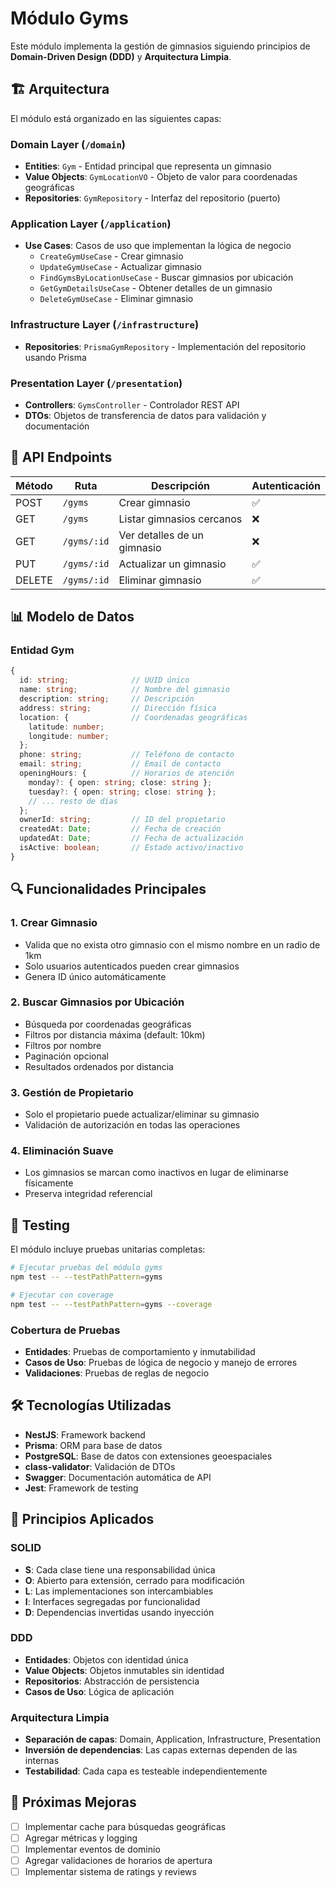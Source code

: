 # Módulo Gyms

Este módulo implementa la gestión de gimnasios siguiendo principios de **Domain-Driven Design (DDD)** y **Arquitectura Limpia**.

## 🏗️ Arquitectura

El módulo está organizado en las siguientes capas:

### Domain Layer (`/domain`)
- **Entities**: `Gym` - Entidad principal que representa un gimnasio
- **Value Objects**: `GymLocationVO` - Objeto de valor para coordenadas geográficas
- **Repositories**: `GymRepository` - Interfaz del repositorio (puerto)

### Application Layer (`/application`)
- **Use Cases**: Casos de uso que implementan la lógica de negocio
  - `CreateGymUseCase` - Crear gimnasio
  - `UpdateGymUseCase` - Actualizar gimnasio
  - `FindGymsByLocationUseCase` - Buscar gimnasios por ubicación
  - `GetGymDetailsUseCase` - Obtener detalles de un gimnasio
  - `DeleteGymUseCase` - Eliminar gimnasio

### Infrastructure Layer (`/infrastructure`)
- **Repositories**: `PrismaGymRepository` - Implementación del repositorio usando Prisma

### Presentation Layer (`/presentation`)
- **Controllers**: `GymsController` - Controlador REST API
- **DTOs**: Objetos de transferencia de datos para validación y documentación

## 🚀 API Endpoints

| Método | Ruta | Descripción | Autenticación |
|--------|------|-------------|---------------|
| POST | `/gyms` | Crear gimnasio | ✅ |
| GET | `/gyms` | Listar gimnasios cercanos | ❌ |
| GET | `/gyms/:id` | Ver detalles de un gimnasio | ❌ |
| PUT | `/gyms/:id` | Actualizar un gimnasio | ✅ |
| DELETE | `/gyms/:id` | Eliminar gimnasio | ✅ |

## 📊 Modelo de Datos

### Entidad Gym
```typescript
{
  id: string;              // UUID único
  name: string;            // Nombre del gimnasio
  description: string;     // Descripción
  address: string;         // Dirección física
  location: {              // Coordenadas geográficas
    latitude: number;
    longitude: number;
  };
  phone: string;           // Teléfono de contacto
  email: string;           // Email de contacto
  openingHours: {          // Horarios de atención
    monday?: { open: string; close: string };
    tuesday?: { open: string; close: string };
    // ... resto de días
  };
  ownerId: string;         // ID del propietario
  createdAt: Date;         // Fecha de creación
  updatedAt: Date;         // Fecha de actualización
  isActive: boolean;       // Estado activo/inactivo
}
```

## 🔍 Funcionalidades Principales

### 1. Crear Gimnasio
- Valida que no exista otro gimnasio con el mismo nombre en un radio de 1km
- Solo usuarios autenticados pueden crear gimnasios
- Genera ID único automáticamente

### 2. Buscar Gimnasios por Ubicación
- Búsqueda por coordenadas geográficas
- Filtros por distancia máxima (default: 10km)
- Filtros por nombre
- Paginación opcional
- Resultados ordenados por distancia

### 3. Gestión de Propietario
- Solo el propietario puede actualizar/eliminar su gimnasio
- Validación de autorización en todas las operaciones

### 4. Eliminación Suave
- Los gimnasios se marcan como inactivos en lugar de eliminarse físicamente
- Preserva integridad referencial

## 🧪 Testing

El módulo incluye pruebas unitarias completas:

```bash
# Ejecutar pruebas del módulo gyms
npm test -- --testPathPattern=gyms

# Ejecutar con coverage
npm test -- --testPathPattern=gyms --coverage
```

### Cobertura de Pruebas
- **Entidades**: Pruebas de comportamiento y inmutabilidad
- **Casos de Uso**: Pruebas de lógica de negocio y manejo de errores
- **Validaciones**: Pruebas de reglas de negocio

## 🛠️ Tecnologías Utilizadas

- **NestJS**: Framework backend
- **Prisma**: ORM para base de datos
- **PostgreSQL**: Base de datos con extensiones geoespaciales
- **class-validator**: Validación de DTOs
- **Swagger**: Documentación automática de API
- **Jest**: Framework de testing

## 📝 Principios Aplicados

### SOLID
- **S**: Cada clase tiene una responsabilidad única
- **O**: Abierto para extensión, cerrado para modificación
- **L**: Las implementaciones son intercambiables
- **I**: Interfaces segregadas por funcionalidad
- **D**: Dependencias invertidas usando inyección

### DDD
- **Entidades**: Objetos con identidad única
- **Value Objects**: Objetos inmutables sin identidad
- **Repositorios**: Abstracción de persistencia
- **Casos de Uso**: Lógica de aplicación

### Arquitectura Limpia
- **Separación de capas**: Domain, Application, Infrastructure, Presentation
- **Inversión de dependencias**: Las capas externas dependen de las internas
- **Testabilidad**: Cada capa es testeable independientemente

## 🚀 Próximas Mejoras

- [ ] Implementar cache para búsquedas geográficas
- [ ] Agregar métricas y logging
- [ ] Implementar eventos de dominio
- [ ] Agregar validaciones de horarios de apertura
- [ ] Implementar sistema de ratings y reviews 